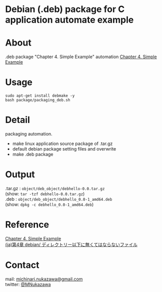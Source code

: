 Debian (.deb) package for C application automate example
====

# About
.deb package "Chapter 4. Simple Example" automation 
[Chapter 4. Simple Example](https://www.debian.org/doc/manuals/debmake-doc/ch04.en.html)  

# Usage
```
sudo apt-get install debmake -y
bash package/packaging_deb.sh
```

# Detail
packaging automation. 
 * make linux application source package of .tar.gz
 * default debian package setting files and overwrite
 * make .deb package

# Output
.tar.gz : `object/deb_object/debhello-0.0.tar.gz`  
            (show: `tar -tzf debhello-0.0.tar.gz`)  
.deb    : `object/deb_object/debhello_0.0-1_amd64.deb`  
            (show: `dpkg -c debhello_0.0-1_amd64.deb`)  

# Reference
[Chapter 4. Simple Example](https://www.debian.org/doc/manuals/debmake-doc/ch04.en.html)  
[(ja)第4章 debian/ ディレクトリー以下に無くてはならないファイル](https://www.debian.org/doc/manuals/maint-guide/dreq.ja.html)  

# Contact
mail: [michinari.nukazawa@gmail.com](mailto:michinari.nukazawa@gmail.com)  
twitter: [@MNukazawa](https://twitter.com/MNukazawa)  

